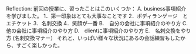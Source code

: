 Reflection:
前回の授業に、習ったことはこのいくつか：
A. business事項紹介を学びました。
	1．第一印象はとても大事なことです
	2．ボディランゲージ　と　エチケット
	3．名刺交換
    4．笑顔が一番
B.　自分の会社に事項紹介のやり方
C.　他の会社に事項紹介のやり方
D.　clientに事項紹介のやり方
E.　名刺交換をやり方 (名刺交換マナー）
それと、いっぱい様々な状況にあるの会話練習もしたから、すごく楽しかった。